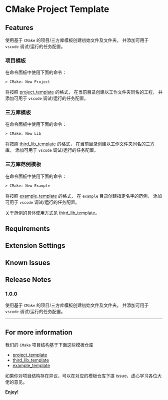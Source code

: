 # CMake Project Template

## Features

使用基于 `CMake` 的项目/三方库模板创建初始文件及文件夹，
并添加可用于 `vscode` 调试/运行的任务配置。

### 项目模板

在命令面板中使用下面的命令：

~~~txt
> CMake: New Project
~~~

将按照 [project_template](https://github.com/1nchy/project_template) 的格式，
在当前目录创建以工作文件夹同名的工程，
并添加可用于 `vscode` 调试/运行的任务配置。

### 三方库模板

在命令面板中使用下面的命令：

~~~txt
> CMake: New Lib
~~~

将按照 [third_lib_template](https://github.com/1nchy/third_lib_template) 的格式，
在当前目录创建以工作文件夹同名的三方库，
添加可用于 `vscode` 调试/运行的任务配置。

### 三方库范例模板

在命令面板中使用下面的命令：

~~~txt
> CMake: New Example
~~~

将按照 [example_template](https://github.com/1nchy/example_template) 的格式，
在 `example` 目录创建指定名字的范例，
添加可用于 `vscode` 调试/运行的任务配置。

关于范例的具体使用方式见 [third_lib_template](https://github.com/1nchy/third_lib_template)。

## Requirements

## Extension Settings

## Known Issues

## Release Notes

### 1.0.0

使用基于 `CMake` 的项目/三方库模板创建初始文件及文件夹，
并添加可用于 `vscode` 调试/运行的任务配置。

---

## For more information

我们的 `CMake` 项目结构基于下面这些模板仓库

* [project_template](https://github.com/1nchy/project_template)
* [third_lib_template](https://github.com/1nchy/third_lib_template)
* [example_template](https://github.com/1nchy/example_template)

如果你对项目结构存在异议，可以在对应的模板仓库下提 issue，虚心学习各位大佬的意见。

**Enjoy!**
